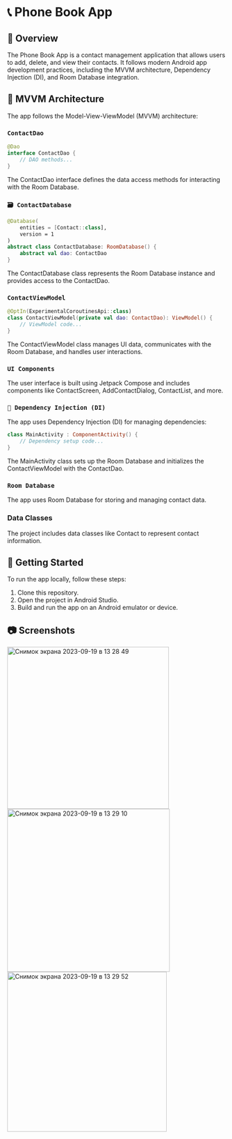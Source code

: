 # 📞 Phone Book App

## 📖 Overview

The Phone Book App is a contact management application that allows users to add, delete, and view their contacts. It follows modern Android app development practices, including the MVVM architecture, Dependency Injection (DI), and Room Database integration.

## 🧱 MVVM Architecture

The app follows the Model-View-ViewModel (MVVM) architecture:

### `ContactDao`

```kotlin
@Dao
interface ContactDao {
    // DAO methods...
}
```
The ContactDao interface defines the data access methods for interacting with the Room Database.

### `🗃️ ContactDatabase` 

```kotlin
@Database(
    entities = [Contact::class],
    version = 1
)
abstract class ContactDatabase: RoomDatabase() {
    abstract val dao: ContactDao
}
```
The ContactDatabase class represents the Room Database instance and provides access to the ContactDao.

### `ContactViewModel`

```kotlin
@OptIn(ExperimentalCoroutinesApi::class)
class ContactViewModel(private val dao: ContactDao): ViewModel() {
    // ViewModel code...
}
```
The ContactViewModel class manages UI data, communicates with the Room Database, and handles user interactions.

### `UI Components`

The user interface is built using Jetpack Compose and includes components like ContactScreen, AddContactDialog, ContactList, and more.

### `💉 Dependency Injection (DI)`
The app uses Dependency Injection (DI) for managing dependencies:

```kotlin
class MainActivity : ComponentActivity() {
    // Dependency setup code...
}
```
The MainActivity class sets up the Room Database and initializes the ContactViewModel with the ContactDao.

### `Room Database`
The app uses Room Database for storing and managing contact data.

### Data Classes
The project includes data classes like Contact to represent contact information.

## 🚀 Getting Started

To run the app locally, follow these steps:

1. Clone this repository.
2. Open the project in Android Studio.
3. Build and run the app on an Android emulator or device.

## 📷 Screenshots
<img width="372" alt="Снимок экрана 2023-09-19 в 13 28 49" src="https://github.com/TheDavich/PhoneBook/assets/87846576/b41a5be3-a3b3-4562-b365-b83bab70c721">

<img width="374" alt="Снимок экрана 2023-09-19 в 13 29 10" src="https://github.com/TheDavich/PhoneBook/assets/87846576/f24f8134-7916-465d-9513-58056a33e433">

<img width="367" alt="Снимок экрана 2023-09-19 в 13 29 52" src="https://github.com/TheDavich/PhoneBook/assets/87846576/87b638bb-53ab-4a24-817d-f20cb6e64b31">
